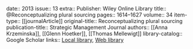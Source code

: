 date:: 2013
issue:: 13
extra:: Publisher: Wiley Online Library
title:: @Reconceptualizing plural sourcing
pages:: 1614–1627
volume:: 34
item-type:: [[journalArticle]]
original-title:: Reconceptualizing plural sourcing
publication-title:: Strategic Management Journal
authors:: [[Anna Krzeminska]], [[Glenn Hoetker]], [[Thomas Mellewigt]]
library-catalog:: Google Scholar
links:: [Local library](zotero://select/library/items/WC74GUJH), [Web library](https://www.zotero.org/users/6520516/items/WC74GUJH)
